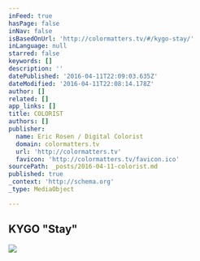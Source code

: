 ```yaml
---
inFeed: true
hasPage: false
inNav: false
isBasedOnUrl: 'http://colormatters.tv/#/kygo-stay/'
inLanguage: null
starred: false
keywords: []
description: ''
datePublished: '2016-04-11T22:09:03.635Z'
dateModified: '2016-04-11T22:08:14.178Z'
author: []
related: []
app_links: []
title: COLORIST
authors: []
publisher:
  name: Eric Rosen / Digital Colorist
  domain: colormatters.tv
  url: 'http://colormatters.tv'
  favicon: 'http://colormatters.tv/favicon.ico'
sourcePath: _posts/2016-04-11-colorist.md
published: true
_context: 'http://schema.org'
_type: MediaObject

---
```

<article style=""><h1>KYGO "Stay"</h1><img src="https://s3-us-west-2.amazonaws.com/the-grid-img/p/e6df41f7e05ccf1537634b70abef14bda69a58dd.jpg" /></article>